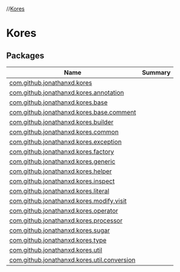 //[Kores](index.md)



# Kores  


## Packages  
  
|  Name|  Summary| 
|---|---|
| <a name="com.github.jonathanxd.kores////PointingToDeclaration/"></a>[com.github.jonathanxd.kores](com.github.jonathanxd.kores/index.md) | 
| <a name="com.github.jonathanxd.kores.annotation////PointingToDeclaration/"></a>[com.github.jonathanxd.kores.annotation](com.github.jonathanxd.kores.annotation/index.md) | 
| <a name="com.github.jonathanxd.kores.base////PointingToDeclaration/"></a>[com.github.jonathanxd.kores.base](com.github.jonathanxd.kores.base/index.md) | 
| <a name="com.github.jonathanxd.kores.base.comment////PointingToDeclaration/"></a>[com.github.jonathanxd.kores.base.comment](com.github.jonathanxd.kores.base.comment/index.md) | 
| <a name="com.github.jonathanxd.kores.builder////PointingToDeclaration/"></a>[com.github.jonathanxd.kores.builder](com.github.jonathanxd.kores.builder/index.md) | 
| <a name="com.github.jonathanxd.kores.common////PointingToDeclaration/"></a>[com.github.jonathanxd.kores.common](com.github.jonathanxd.kores.common/index.md) | 
| <a name="com.github.jonathanxd.kores.exception////PointingToDeclaration/"></a>[com.github.jonathanxd.kores.exception](com.github.jonathanxd.kores.exception/index.md) | 
| <a name="com.github.jonathanxd.kores.factory////PointingToDeclaration/"></a>[com.github.jonathanxd.kores.factory](com.github.jonathanxd.kores.factory/index.md) | 
| <a name="com.github.jonathanxd.kores.generic////PointingToDeclaration/"></a>[com.github.jonathanxd.kores.generic](com.github.jonathanxd.kores.generic/index.md) | 
| <a name="com.github.jonathanxd.kores.helper////PointingToDeclaration/"></a>[com.github.jonathanxd.kores.helper](com.github.jonathanxd.kores.helper/index.md) | 
| <a name="com.github.jonathanxd.kores.inspect////PointingToDeclaration/"></a>[com.github.jonathanxd.kores.inspect](com.github.jonathanxd.kores.inspect/index.md) | 
| <a name="com.github.jonathanxd.kores.literal////PointingToDeclaration/"></a>[com.github.jonathanxd.kores.literal](com.github.jonathanxd.kores.literal/index.md) | 
| <a name="com.github.jonathanxd.kores.modify.visit////PointingToDeclaration/"></a>[com.github.jonathanxd.kores.modify.visit](com.github.jonathanxd.kores.modify.visit/index.md) | 
| <a name="com.github.jonathanxd.kores.operator////PointingToDeclaration/"></a>[com.github.jonathanxd.kores.operator](com.github.jonathanxd.kores.operator/index.md) | 
| <a name="com.github.jonathanxd.kores.processor////PointingToDeclaration/"></a>[com.github.jonathanxd.kores.processor](com.github.jonathanxd.kores.processor/index.md) | 
| <a name="com.github.jonathanxd.kores.sugar////PointingToDeclaration/"></a>[com.github.jonathanxd.kores.sugar](com.github.jonathanxd.kores.sugar/index.md) | 
| <a name="com.github.jonathanxd.kores.type////PointingToDeclaration/"></a>[com.github.jonathanxd.kores.type](com.github.jonathanxd.kores.type/index.md) | 
| <a name="com.github.jonathanxd.kores.util////PointingToDeclaration/"></a>[com.github.jonathanxd.kores.util](com.github.jonathanxd.kores.util/index.md) | 
| <a name="com.github.jonathanxd.kores.util.conversion////PointingToDeclaration/"></a>[com.github.jonathanxd.kores.util.conversion](com.github.jonathanxd.kores.util.conversion/index.md) | 

